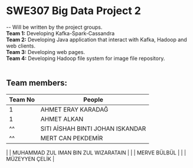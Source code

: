 # SWE307 Big Data Project 2
--
Will be written by the project groups.<br>
**Team 1:** Developing Kafka-Spark-Cassandra <br>
**Team 2:** Developing Java application that interact with Kafka, Hadoop and web clients.<br>
**Team 3:** Developing web pages.<br>
**Team 4:** Developing Hadoop file system for image file repository. <br>
<br>
## Team members:
|Team No| People|
|---|---|
| 1   | AHMET ERAY KARADAĞ |
| 1   | AHMET ALKAN |
| ^^   | SITI AİSHAH BINTI JOHAN ISKANDAR|
| ^^   | MERT CAN PEKDEMİR|

|     | MUHAMMAD ZUL IMAN BIN ZUL WIZARATAIN |
|     | MERVE BÜLBÜL |
|     | MÜZEYYEN ÇELİK |
